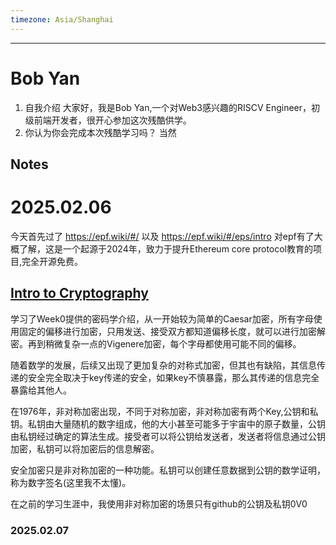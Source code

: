```yaml
---
timezone: Asia/Shanghai
---
```


---

# Bob Yan

1. 自我介绍
  大家好，我是Bob Yan,一个对Web3感兴趣的RISCV Engineer，初级前端开发者，很开心参加这次残酷供学。
2. 你认为你会完成本次残酷学习吗？
  当然

## Notes

<!-- Content_START -->

# 2025.02.06

今天首先过了 https://epf.wiki/#/ 以及 https://epf.wiki/#/eps/intro 对epf有了大概了解，这是一个起源于2024年，致力于提升Ethereum core protocol教育的项目,完全开源免费。

## [Intro to Cryptography](https://summerofprotocols.com/wp-content/uploads/2023/12/53-BEIKO-001-2023-12-13.pdf)
学习了Week0提供的密码学介绍，从一开始较为简单的Caesar加密，所有字母使用固定的偏移进行加密，只用发送、接受双方都知道偏移长度，就可以进行加密解密。再到稍微复杂一点的Vigenere加密，每个字母都使用可能不同的偏移。

随着数学的发展，后续又出现了更加复杂的对称式加密，但其也有缺陷，其信息传递的安全完全取决于key传递的安全，如果key不慎暴露，那么其传递的信息完全暴露给其他人。

在1976年，非对称加密出现，不同于对称加密，非对称加密有两个Key,公钥和私钥。私钥由大量随机的数字组成，他的大小甚至可能多于宇宙中的原子数量，公钥由私钥经过确定的算法生成。接受者可以将公钥给发送者，发送者将信息通过公钥加密，私钥可以将加密后的信息解密。

安全加密只是非对称加密的一种功能。私钥可以创建任意数据到公钥的数学证明，称为数字签名(这里我不太懂)。

在之前的学习生涯中，我使用非对称加密的场景只有github的公钥及私钥0V0

### 2025.02.07

<!-- Content_END -->
